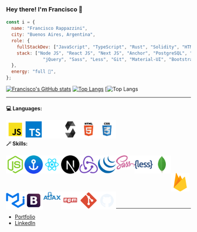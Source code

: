 ### Hey there! I'm Francisco 👋

```js
const i = {
  name: "Francisco Rappazzini",
  city: "Buenos Aires, Argentina",
  role: {
    fullStackDev: ["JavaScript", "TypeScript", "Rust", "Solidity", "HTML", "CSS", "SQL"],
    stack: ["Node JS", "React JS", "Next JS", "Anchor", "PostgreSQL", "Sequelize", "MongoDB", "Firebase", 
              "jQuery", "Sass", "Less", "Git", "Material-UI", "Bootstrap", "AJAX", "& more"],
  },
  energy: "full 💯",
};
```

[![Francisco's GitHub stats](https://github-readme-stats.vercel.app/api?username=franRappazzini)](https://github.com/anuraghazra/github-readme-stats)
[![Top Langs](https://github-readme-stats.vercel.app/api/top-langs/?username=anuraghazra)](https://github.com/anuraghazra/github-readme-stats)
[![Top Langs](https://github-readme-stats.vercel.app/api/top-langs/?username=franRappazzini&layout=compact)


-----------------------------------------------


<h4>💻 Languages:</h4>
<a href="https://www.w3schools.com/js/default.asp" target="_blank" rel="noopener noreferrer">
  <img src="logos/javascript.svg" alt="img-javascript" width="50" title="JavaScript" align="left" />
</a>
<a href="https://www.typescriptlang.org/">
  <img src="logos/typescript.svg" alt="img-typescript" width="50" title="TypeScript" align="left" />
</a>
<a href="https://www.rust-lang.org/">
  <img src="logos/rust.png" alt="Rust Language" width="50" title="Rust" align="left" />
</a>
<a href="https://soliditylang.org/">
  <img src="logos/solidity.png" alt="img-solidity" width="50" title="Solidity" align="left" />
</a>
<a href="https://www.w3schools.com/html/default.asp" target="_blank" rel="noopener noreferrer">
  <img src="logos/html.svg" alt="img-html" width="50" title="HTML" align="left" />
</a>
<a href="https://www.w3schools.com/css/default.asp" target="_blank" rel="noopener noreferrer">
  <img src="logos/css.svg" alt="img-css" width="50" title="CSS" align="left" />
</a>

<br/><br/>

<h4>🪄 Skills:</h4>

<a href="https://nodejs.org/en/" target="_blank" rel="noopener noreferrer">
  <img src="logos/nodejs.png" alt="img-node" width="50" title="Node JS" align="left" />
</a>
<a href="https://www.anchor-lang.com/docs/" target="_blank" rel="noopener noreferrer">
  <img src="logos/anchor.png" alt="anchor - solana framework" width="50" title="Anchor" align="left" />
</a>
<a href="https://reactjs.org/" target="_blank" rel="noopener noreferrer">
  <img src="logos/react.svg" alt="img-react" width="50" title="React" align="left" />
 </a>
 <a href="https://nextjs.org/" target="_blank" rel="noopener noreferrer">
  <img src="logos/nextjs.png" alt="img-nextjs" width="50" title="Next.js" align="left" />
 </a>
    <!-- <a href="https://reactnative.dev/">
      <img src="logos/react-native-logo.png" alt="img-react-native" width="50" title="React Native" align="left" />
    </a> -->
<a href="https://redux.js.org/" target="_blank" rel="noopener noreferrer">
  <img src="logos/redux.svg" alt="img-redux" width="50" title="Redux" align="left" />
</a>
<a href="https://jquery.com/" target="_blank" rel="noopener noreferrer">
  <img src="logos/jquery.svg" alt="img-jquery" width="50" title="jQuery" align="left" />
</a>
<a href="https://sass-lang.com/" target="_blank" rel="noopener noreferrer">
  <img src="logos/sass.svg" alt="img-sass" width="50" title="Sass" align="left" />
</a>
<a href="https://lesscss.org/" target="_blank" rel="noopener noreferrer">
  <img src="logos/less.png" alt="img-less" width="50" title="Less" align="left" />
</a>
<a href="https://www.mongodb.com/" target="_blank" rel="noopener noreferrer">
  <img src="logos/mongodb.png" alt="img-mongodb" width="50" title="MongoDB" align="left" />
</a>

<br/><br/>

<a href="https://firebase.google.com/" target="_blank" rel="noopener noreferrer">
  <img src="logos/firebase.png" alt="img-firebase" width="50" title="Firebase" align="left" />
</a>
<a href="https://mui.com/" target="_blank" rel="noopener noreferrer">
  <img src="logos/mui.png" alt="img-mui" width="50" title="Material UI" align="left" />
</a>
<a href="https://getbootstrap.com/" target="_blank" rel="noopener noreferrer">
  <img src="logos/boostrap.svg" alt="img-bootstrap" width="50" title="Bootstrap" align="left" />
</a>
<a href="https://www.w3schools.com/xml/ajax_intro.asp" target="_blank" rel="noopener noreferrer">
  <img src="logos/ajax.svg" alt="img-ajax" width="50" title="AJAX" align="left" />
</a>
<a href="https://www.npmjs.com/" target="_blank" rel="noopener noreferrer">
  <img src="logos/npm.svg" alt="img-npm" width="50" title="npm" align="left" />
</a>
<a href="https://git-scm.com/" target="_blank" rel="noopener noreferrer">
  <img src="logos/git.svg" alt="img-git" width="50" title="Git" align="left" />
</a>
<a href="https://github.com/">
  <img src="logos/github.svg" alt="img-github" width="50" title="GitHub" align="left" />
</a>
<br/><br/>

<!-- <h4>🧠 Learning:</h4>
<a href="https://soliditylang.org/">
  <img src="logos/solidity.png" alt="img-solidity" width="50" title="Solidity" align="left" />
</a> -->

<br/><br/>


-----------------------------------------------

- [Portfolio](https://rappazzini-portfolio.vercel.app/)
- [LinkedIn](https://www.linkedin.com/in/francisco-rappazzini/) 

<!--
**franRappazzini/franRappazzini** is a ✨ _special_ ✨ repository because its `README.md` (this file) appears on your GitHub profile.

Here are some ideas to get you started:

- 🔭 I’m currently working on ...
- 🌱 I’m currently learning ...
- 👯 I’m looking to collaborate on ...
- 🤔 I’m looking for help with ...
- 💬 Ask me about ...
- 📫 How to reach me: ...
- 😄 Pronouns: ...
- ⚡ Fun fact: ...
-->
